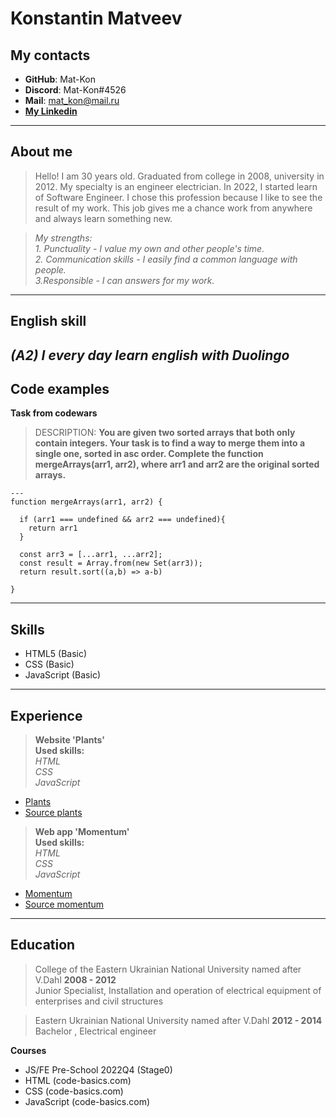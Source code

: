 # Konstantin Matveev

## **My contacts**

- **GitHub**: Mat-Kon
- **Discord**: Mat-Kon#4526
- **Mail**: mat_kon@mail.ru
- **[My Linkedin](https://www.linkedin.com/in/%D0%BA%D0%BE%D0%BD%D1%81%D1%82%D0%B0%D0%BD%D1%82%D0%B8%D0%BD-%D0%BC%D0%B0%D1%82%D0%B2%D0%B5%D0%B5%D0%B2-539b32264/)**
---
## **About me**

> Hello! I am 30 years old. Graduated from college in 2008, university in 2012. My specialty is an engineer electrician. In 2022, I started learn of Software Engineer. I chose this profession because I like to see the result of my work. This job gives me a chance work from anywhere and always learn something new.
   
> *My strengths:*  
    *1. Punctuality - I value my own and other people's time.*  
    *2. Communication skills - I easily find a common language with people.*  
    *3.Responsible - I can answers for my work.*
---
## English skill

*(A2) I every day learn english with Duolingo*
---
## Code examples

**Task from codewars**
> DESCRIPTION:
**You are given two sorted arrays that both only contain integers. Your task is to find a way to merge them into a single one, sorted in asc order. Complete the function mergeArrays(arr1, arr2), where arr1 and arr2 are the original sorted arrays.**
```
---
function mergeArrays(arr1, arr2) {

  if (arr1 === undefined && arr2 === undefined){
    return arr1
  }
  
  const arr3 = [...arr1, ...arr2];
  const result = Array.from(new Set(arr3));
  return result.sort((a,b) => a-b)
  
}
```
---
## Skills

- HTML5 (Basic)
- CSS (Basic)
- JavaScript (Basic)
---
## Experience

> **Website 'Plants'**  
**Used skills:**  
*HTML*  
*CSS*  
*JavaScript*

- [Plants](https://mat-kon.github.io/My_projects/plants/)
- [Source plants](https://github.com/Mat-Kon/My_projects/tree/master/plants)

> **Web app 'Momentum'**  
**Used skills:**  
*HTML*  
*CSS*  
*JavaScript*

- [Momentum](https://mat-kon.github.io/My_projects/momentum/)
- [Source momentum](https://github.com/Mat-Kon/My_projects/tree/master/momentum)
---
## Education 

> College of the Eastern Ukrainian National University named after V.Dahl **2008 - 2012**  
Junior Specialist, Installation and operation of electrical equipment of enterprises and civil structures

> Eastern Ukrainian National University named after V.Dahl **2012 - 2014**  
Bachelor , Electrical engineer

**Courses**
- JS/FE Pre-School 2022Q4 (Stage0)
- HTML (code-basics.com)
- CSS (code-basics.com)
- JavaScript (code-basics.com)
